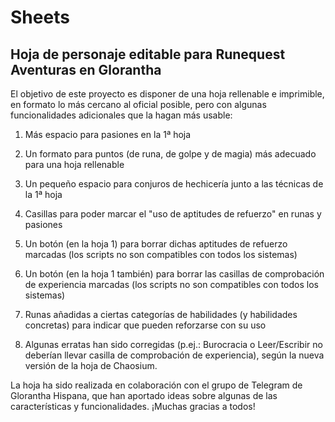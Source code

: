 # Sheets

## Hoja de personaje editable para Runequest Aventuras en Glorantha

El objetivo de este proyecto es disponer de una hoja rellenable e imprimible, en formato lo más cercano al oficial posible, pero con algunas funcionalidades adicionales que la hagan más usable:

1. Más espacio para pasiones en la 1ª hoja

2. Un formato para puntos (de runa, de golpe y de magia) más adecuado para una hoja rellenable

3. Un pequeño espacio para conjuros de hechicería junto a las técnicas de la 1ª hoja

4. Casillas para poder marcar el "uso de aptitudes de refuerzo" en runas y pasiones

5. Un botón (en la hoja 1) para borrar dichas aptitudes de refuerzo marcadas (los scripts no son compatibles con todos los sistemas)

6. Un botón (en la hoja 1 también) para borrar las casillas de comprobación de experiencia marcadas (los scripts no son compatibles con todos los sistemas)

6. Runas añadidas a ciertas categorías de habilidades (y habilidades concretas) para indicar que pueden reforzarse con su uso

7. Algunas erratas han sido corregidas (p.ej.: Burocracia o Leer/Escribir no deberían llevar casilla de comprobación de experiencia), según la nueva versión de la hoja de Chaosium.

La hoja ha sido realizada en colaboración con el grupo de  Telegram de Glorantha Hispana, que han aportado ideas sobre algunas de las características y funcionalidades. ¡Muchas gracias a todos!

